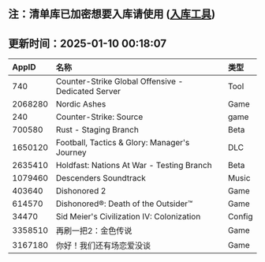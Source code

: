 ## 注：清单库已加密想要入库请使用 ([入库工具](https://github.com/BlankTMing/ManifestAutoUpdate/releases))

## 更新时间：2025-01-10 00:18:07
| AppID | 名称 | 类型  |
| :-------------------- | :----------------------------- | :----------- |
| 740 | Counter-Strike Global Offensive - Dedicated Server| Tool |
| 2068280 | Nordic Ashes| Game |
| 240 | Counter-Strike: Source| game |
| 700580 | Rust - Staging Branch| Beta |
| 1650120 | Football, Tactics & Glory: Manager's Journey| DLC |
| 2635410 | Holdfast: Nations At War - Testing Branch| Beta |
| 1079460 | Descenders Soundtrack| Music |
| 403640 | Dishonored 2| Game |
| 614570 | Dishonored®: Death of the Outsider™ | Game |
| 34470 | Sid Meier's Civilization IV: Colonization| Config |
| 3358510 | 再刷一把2：金色传说| Game |
| 3167180 | 你好！我们还有场恋爱没谈| Game |

